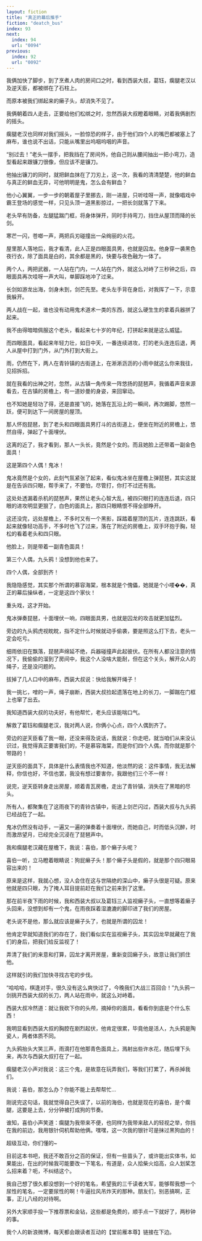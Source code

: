 ```yaml
---
layout: fiction
title: "真正的幕后推手"
fiction: "deatch_bus"
index: 93
next:
  index: 94
  url: "0094"
previous:
  index: 92
  url: "0092"
---
```

我俩加快了脚步，到了烹煮人肉的房间口之时，看到西装大叔，葛钰，瘸腿老汉以及逆天臣，都被绑在了石柱上。

而原本被我们绑起来的癞子头，却消失不见了。

我俩朝着四人走去，正要给他们松绑之时，忽然西装大叔瞪着眼睛，对着我俩剧烈的摇头。

瘸腿老汉也同样对我们摇头，一脸惊恐的样子，由于他们四个人的嘴巴都被塞上了麻布，谁也说不出话，只能从嘴里出呜咽呜咽的声音。

“别过去！”老头一摆手，把我挡在了房间外，他自己则从腰间抽出一把小弯刀，造型看起来跟镰刀很像，但应该不是镰刀。

他抽出镰刀的同时，就把鲜血抹在了刀刃上，这一次，我看的清清楚楚，他的鲜血与真正的鲜血无异，可他明明是鬼，怎么会有鲜血？

他小心翼翼，一步一步的朝着屋子里挪去，刚一进屋，只听哇呀一声，就像唱戏中霸王登场的感觉一样，只见头顶一道黑影掠过，一把长剑就落了下来。

老头早有防备，左腿猛踹门框，将身体弹开，同时手持弯刀，挡住从屋顶而降的长剑。

寒芒一闪，苍啷一声，两把兵刃碰撞出一朵绚丽的火花。

屋里那人落地后，我才看清，此人正是四眼面具男，也就是囚龙。他身穿一袭黑色夜行衣，除了面具是白的，其余都是黑的，快要与夜色融为一体了。

两个人，两把武器，一人站在门内，一人站在门外，就这么对峙了三秒钟之后，四眼面具再次哇呀一声大叫，单脚踩地冲了过来。

长剑如游龙出海，剑身未到，剑芒先至。老头左手背在身后，对我挥了一下，示意我躲开。

两人战在一起，谁也没有动用鬼术道术一类的东西，就这么硬生生的拿着兵器拼了起来。

我不由得暗暗佩服这个老头，看起来七十岁的年纪，打拼起来就是这么威猛。

而四眼面具，看起来年轻力壮，如日中天，一番连续进攻，打的老头连连后退，两人从屋中打到门外，从门外打到大街上。

雨，仍然在下，两人在青铃镇的古街道上，在淅淅沥沥的小雨中就这么你来我往，见招拆招。

就在我看的出神之时，忽然，从古镇一角传来一阵悠扬的琵琶声，我循着声音来源看去，在古镇的房檐上，有一道妙曼的身姿，来回窜动。

也不知她是轻功了得，还是直接飞的，她落在瓦沿上的一瞬间，再次踢脚，悠然一跃，便可到达下一间房屋的屋顶。

那人怀抱琵琶，到了老头和四眼面具男打斗的古街道上，便坐在附近的房檐上，悠然自得，弹起了十面埋伏。

这离的近了，我才看到，那人一头长，竟然是个女的。而且她脸上还带着一副金色面具！

这是第四个人偶！鬼冰！

鬼冰竟然是个女的，此刻气氛紧张了起来，看似鬼冰坐在屋檐上弹琵琶，其实这就是在告诉四只眼，帮手来了，不要怕，尽管打，你打不过还有我。

这处处透漏着杀机的琵琶声，果然让老头心智大乱，被四只眼打的连连后退，四只眼的进攻明显更狠了，白色的面具上，那四只眼睛恨不得全部睁开。

这还没完，远处屋檐上，不多时又有一个黑影，踩踏着屋顶的瓦片，连连跳跃，看起来就像轻功高手，不多时也飞了过来，落在了附近的房檐上，双手环抱于胸，轻松的看着老头和四只眼。

他脸上，则是带着一副青色面具！

第三个人偶，九头鸦！没想到他也来了。

四个人偶，全部到齐！

我隐隐感觉，其实那个所谓的慕容海棠，根本就是个傀儡，她就是个小喽��，真正的幕后操纵者，一定是这四个家伙！

重头戏，这才开始。

鬼冰弹奏琵琶，十面埋伏一响，四眼面具男，也就是囚龙的攻击就更加猛烈。

旁边的九头鸦虎视眈眈，指不定什么时候就动手偷袭，要是照这么打下去，老头一定会吃亏。

细雨依旧在飘落，琵琶声绵延不绝，兵器碰撞声此起彼伏。在所有人都没注意的情况下，我偷偷的溜到了房间中，我这个人没啥大能耐，但在这个关头，解开众人的绳子，还是没问题的。

拔掉了几人口中的麻布，西装大叔说：快给我解开绳子！

我一挑匕，噌的一声，绳子崩断，西装大叔捡起遗落在地上的长刀，一脚踹在门框上也窜了出去。

我知道西装大叔的功夫好，有他帮忙，老头应该能喘口气。

解救了葛钰和瘸腿老汉，我对两人说，你俩小心点，四个人偶到齐了。

旁边的逆天臣看了我一眼，还没来得及说话，我就说：你走吧，就当咱们从来没认识过，我觉得真正要害我们的，不是慕容海棠，而是你们四个人偶，而你就是那个带路的！

逆天臣的面具下，具体是什么表情我也不知道，他淡然的说：这件事情，我无法解释，你信也好，不信也罢，我没有想过要害你，我跟他们三个不一样！

说完，逆天臣转身走出房屋，顺着青瓦房檐，走出了青铃镇，消失在了黑暗的尽头。

所有人，都聚集在了这雨夜下的青铃古镇中，街道上剑芒闪过，西装大叔与九头鸦已经战在了一起。

鬼冰仍然没有动手，一遍又一遍的弹奏着十面埋伏，而她自己，时而低头沉醉，时而激昂望月，已经完全沉浸在了琵琶声中。

我和瘸腿老汉藏在屋檐下，我说：喜伯，那个癞子头呢？

喜伯一听，立马瞪着眼睛说：狗屁癞子头！那个癞子头是假的，就是那个四只眼易容出来的！

原来是这样，我就心想，没人会住在这与世隔绝的深山中，癞子头很是可疑。原来他就是四只眼，为了掩人耳目提前赶在我们之前来到了这里。

那在前半夜下雨的时候，我和西装大叔以及葛钰三人监视癞子头，一直想等着癞子头回来，没想到却有一个鬼，在雨夜踩着湿漉漉的脚印进了我们的房屋。

老头说不是他，那么就应该是癞子头了，也就是所谓的囚龙！

他肯定早就知道我们的存在了，我们看似实在监视癞子头，其实囚龙早就藏在了我们的身后，把我们给反监视了！

弄清了我们的来意和打算，囚龙才离开房屋，重新变回癞子头，故意让我们抓住他。

这样就引的我们加快寻找古宅的步伐。

“哈哈哈，棋逢对手，很久没有这么爽快过了，今晚我们大战三百回合！”九头鸦一剑挑开西装大叔的长刀，两人站在雨中，就这么对峙着。

西装大叔冷然道：就让我砍下你的头颅，摘掉你的面具，看看你到底是个什么东西！

我明显看到西装大叔的胸腔在剧烈起伏，他肯定很累，毕竟他是活人，九头鸦是陶瓷人，两者体质不同。

九头鸦抬头大笑三声，雨滴打在他那青色面具上，溅射出些许水花，随后埋下头来，再次与西装大叔打在了一起。

瘸腿老汉小声对我说：这三个鬼，是故意在玩弄我们，等我们打累了，再杀掉我们。

我说：喜伯，那怎么办？你能不能上去帮帮忙...

刚说完这句话，我就觉得自己失误了，以前的海伯，也就是现在的喜伯，是个瘸腿，这要是上去，分分钟被打成狗的节奏。

谁知，喜伯小声笑道：瘸腿为我带来不便，也同样为我带来敌人的轻视之举，你挡在我的前边，我用银针伺机帮助他俩。嘿嘿，这一次我的银针可是抹过黑狗血的！



超级互动，你们懂的~



目前这本书吧，我还不敢百分之百的保证，但有一些苗头了，或许能出实体书，如果能出，在出的时候我可能要改一下笔名，有道是，众人拾柴火焰高，众人划桨怎么招来着？呃，不纠结这个。

我自己想了很久都没想到一个好的笔名，希望我的三千读者大军，能够帮我想一个尿性的笔名，一定要尿性的啊！牛逼拉风吊炸天的那种。朋友们，别恶搞啊，正事，正儿八经的对待啊。

另外大家顺手投一下推荐票和金钻，这些都是免费的，顺手点一下就好了，两秒钟的事。

我个人的新浪微博，每天都会跟读者互动的【堂前雁本尊】链接在下边。